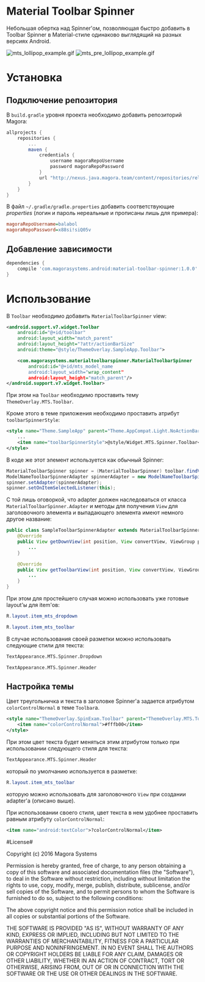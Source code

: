 # Material Toolbar Spinner #
Небольшая обертка над Spinner'ом, позволяющая быстро добавить в Toolbar Spinner в Material-стиле одинаково выглядящий на разных версиях Android.

![mts_lollipop_example.gif](https://bitbucket.org/repo/RBaEEa/images/4248029282-mts_lollipop_example.gif)
![mts_pre_lollipop_example.gif](https://bitbucket.org/repo/RBaEEa/images/3407211828-mts_pre_lollipop_example.gif)

# Установка #
## Подключение репозитория ##
В `build.gradle` уровня проекта необходимо добавить репозиторий Magora:
```groovy
allprojects {
    repositories {
        ...
        maven {
            credentials {
                username magoraRepoUsername
                password magoraRepoPassword
            }
            url "http://nexus.java.magora.team/content/repositories/releases/"
        }
    }
}		
```


В файл `~/.gradle/gradle.properties` добавить соответствующие *properties* (логин и пароль нереальные и прописаны лишь для примера):
```ini
magoraRepoUsername=balabol
magoraRepoPassword=x88si!siQ05v
```

## Добавление зависимости ##
```groovy
dependencies {
    compile 'com.magorasystems.android:material-toolbar-spinner:1.0.0'
}
```

# Использование #

В `Toolbar` необходимо добавить `MaterialToolbarSpinner` view:
```xml
<android.support.v7.widget.Toolbar
    android:id="@+id/toolbar"
    android:layout_width="match_parent"
    android:layout_height="?attr/actionBarSize"
    android:theme="@style/ThemeOverlay.SampleApp.Toolbar">

    <com.magorasystems.materialtoolbarspinner.MaterialToolbarSpinner
        android:id="@+id/mts_model_name
        android:layout_width="wrap_content"
        android:layout_height="match_parent"/>
</android.support.v7.widget.Toolbar>
```

При этом на `Toolbar` необходимо проставить тему `ThemeOverlay.MTS.Toolbar`.  

Кроме этого в теме приложения необходимо проставить атрибут `toolbarSpinnerStyle`:
```xml
<style name="Theme.SampleApp" parent="Theme.AppCompat.Light.NoActionBar">
    ...
    <item name="toolbarSpinnerStyle">@style/Widget.MTS.Spinner.Toolbar</item>
</style>
```

В коде же этот элемент используется как обычный Spinner:
```java
MaterialToolbarSpinner spinner = (MaterialToolbarSpinner) toolbar.findViewById(R.id.mts_model_name);
ModelNameToolbarSpinnerAdapter spinnerAdapter = new ModelNameToolbarSpinnerAdapter(this);
spinner.setAdapter(spinnerAdapter);
spinner.setOnItemSelectedListener(this);
```

С той лишь оговоркой, что adapter должен наследоваться от класса `MaterialToolbarSpinner.Adapter` и методы для получения `View` для заголовочного элемента и выпадающего элемента имеют немного другое название:
```java
public class SampleToolbarSpinnerAdapter extends MaterialToolbarSpinner.Adapter {
    @Override
    public View getDownView(int position, View convertView, ViewGroup parent) {
        ...
    }

    @Override
    public View getToolbarView(int position, View convertView, ViewGroup parent) {
        ...
    }
}
```

При этом для простейшего случая можно использовать уже готовые layout'ы для item'ов:
```java
R.layout.item_mts_dropdown
```

```java
R.layout.item_mts_toolbar
```

В случае использования своей разметки можно использовать следующие стили для текста:
```xml
TextAppearance.MTS.Spinner.Dropdown
```

```xml
TextAppearance.MTS.Spinner.Header
```

## Настройка темы ##

Цвет треугольничка и текста в заголовке Spinner'а задается атрибутом `colorControlNormal` в теме `Toolbar`а.
```xml
<style name="ThemeOverlay.SpinExam.Toolbar" parent="ThemeOverlay.MTS.Toolbar">
    <item name="colorControlNormal">#fffb00</item>
</style>
```

При этом цвет текста будет меняться этим атрибутом только при использовании следующего стиля для текста:
```xml
TextAppearance.MTS.Spinner.Header
```

который по умолчанию используется в разметке:
```java
R.layout.item_mts_toolbar
```
которую можно использовать для заголовочного `View` при создании adapter'а (описано выше).

При использовании своего стиля, цвет текста в нем удобнее проставить равным атрибуту `colorControlNormal`:
```xml
<item name="android:textColor">?colorControlNormal</item>
```
#License#

Copyright (c) 2016 Magora Systems

Permission is hereby granted, free of charge, to any person obtaining a copy 
of this software and associated documentation files (the "Software"), to deal 
in the Software without restriction, including without limitation the rights 
to use, copy, modify, merge, publish, distribute, sublicense, and/or sell 
copies of the Software, and to permit persons to whom the Software is 
furnished to do so, subject to the following conditions:

The above copyright notice and this permission notice shall be included in all 
copies or substantial portions of the Software.

THE SOFTWARE IS PROVIDED "AS IS", WITHOUT WARRANTY OF ANY KIND, EXPRESS OR 
IMPLIED, INCLUDING BUT NOT LIMITED TO THE WARRANTIES OF MERCHANTABILITY, 
FITNESS FOR A PARTICULAR PURPOSE AND NONINFRINGEMENT. IN NO EVENT SHALL THE 
AUTHORS OR COPYRIGHT HOLDERS BE LIABLE FOR ANY CLAIM, DAMAGES OR OTHER 
LIABILITY, WHETHER IN AN ACTION OF CONTRACT, TORT OR OTHERWISE, ARISING FROM, 
OUT OF OR IN CONNECTION WITH THE SOFTWARE OR THE USE OR OTHER DEALINGS IN THE 
SOFTWARE.
